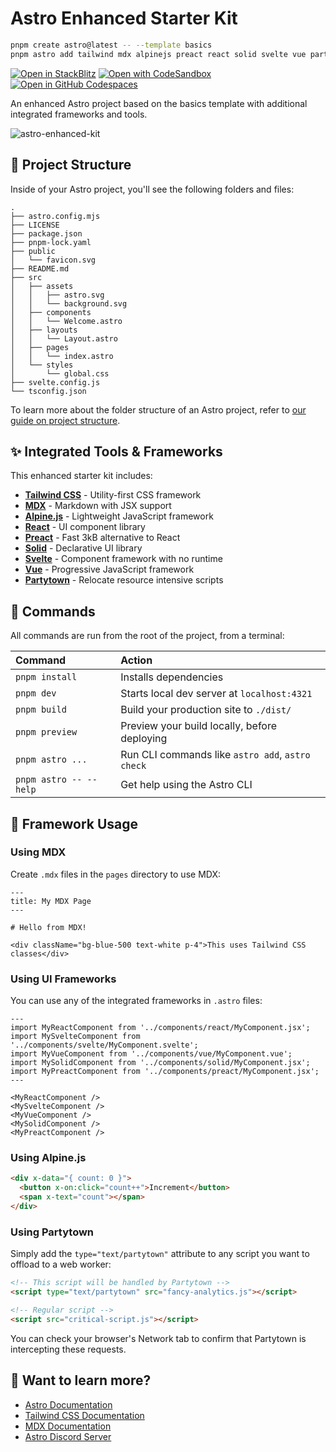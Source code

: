 # Astro Enhanced Starter Kit

```sh
pnpm create astro@latest -- --template basics
pnpm astro add tailwind mdx alpinejs preact react solid svelte vue partytown
```

[![Open in StackBlitz](https://developer.stackblitz.com/img/open_in_stackblitz.svg)](https://stackblitz.com/github/withastro/astro/tree/latest/examples/basics)
[![Open with CodeSandbox](https://assets.codesandbox.io/github/button-edit-lime.svg)](https://codesandbox.io/p/sandbox/github/withastro/astro/tree/latest/examples/basics)
[![Open in GitHub Codespaces](https://github.com/codespaces/badge.svg)](https://codespaces.new/withastro/astro?devcontainer_path=.devcontainer/basics/devcontainer.json)

An enhanced Astro project based on the basics template with additional integrated frameworks and tools.

![astro-enhanced-kit](https://github.com/withastro/astro/assets/2244813/a0a5533c-a856-4198-8470-2d67b1d7c554)

## 🚀 Project Structure

Inside of your Astro project, you'll see the following folders and files:

```text
.
├── astro.config.mjs
├── LICENSE
├── package.json
├── pnpm-lock.yaml
├── public
│   └── favicon.svg
├── README.md
├── src
│   ├── assets
│   │   ├── astro.svg
│   │   └── background.svg
│   ├── components
│   │   └── Welcome.astro
│   ├── layouts
│   │   └── Layout.astro
│   ├── pages
│   │   └── index.astro
│   └── styles
│       └── global.css
├── svelte.config.js
└── tsconfig.json
```

To learn more about the folder structure of an Astro project, refer to [our guide on project structure](https://docs.astro.build/en/basics/project-structure/).

## ✨ Integrated Tools & Frameworks

This enhanced starter kit includes:

- **[Tailwind CSS](https://tailwindcss.com/)** - Utility-first CSS framework
- **[MDX](https://mdxjs.com/)** - Markdown with JSX support
- **[Alpine.js](https://alpinejs.dev/)** - Lightweight JavaScript framework
- **[React](https://reactjs.org/)** - UI component library
- **[Preact](https://preactjs.com/)** - Fast 3kB alternative to React
- **[Solid](https://www.solidjs.com/)** - Declarative UI library
- **[Svelte](https://svelte.dev/)** - Component framework with no runtime
- **[Vue](https://vuejs.org/)** - Progressive JavaScript framework
- **[Partytown](https://partytown.builder.io/)** - Relocate resource intensive scripts

## 🧞 Commands

All commands are run from the root of the project, from a terminal:

| Command                | Action                                           |
| :--------------------- | :----------------------------------------------- |
| `pnpm install`         | Installs dependencies                            |
| `pnpm dev`             | Starts local dev server at `localhost:4321`      |
| `pnpm build`           | Build your production site to `./dist/`          |
| `pnpm preview`         | Preview your build locally, before deploying     |
| `pnpm astro ...`       | Run CLI commands like `astro add`, `astro check` |
| `pnpm astro -- --help` | Get help using the Astro CLI                     |

## 🧠 Framework Usage

### Using MDX

Create `.mdx` files in the `pages` directory to use MDX:

```mdx
---
title: My MDX Page
---

# Hello from MDX!

<div className="bg-blue-500 text-white p-4">This uses Tailwind CSS classes</div>
```

### Using UI Frameworks

You can use any of the integrated frameworks in `.astro` files:

```astro
---
import MyReactComponent from '../components/react/MyComponent.jsx';
import MySvelteComponent from '../components/svelte/MyComponent.svelte';
import MyVueComponent from '../components/vue/MyComponent.vue';
import MySolidComponent from '../components/solid/MyComponent.jsx';
import MyPreactComponent from '../components/preact/MyComponent.jsx';
---

<MyReactComponent />
<MySvelteComponent />
<MyVueComponent />
<MySolidComponent />
<MyPreactComponent />
```

### Using Alpine.js

```html
<div x-data="{ count: 0 }">
  <button x-on:click="count++">Increment</button>
  <span x-text="count"></span>
</div>
```

### Using Partytown

Simply add the `type="text/partytown"` attribute to any script you want to offload to a web worker:

```html
<!-- This script will be handled by Partytown -->
<script type="text/partytown" src="fancy-analytics.js"></script>

<!-- Regular script -->
<script src="critical-script.js"></script>
```

You can check your browser's Network tab to confirm that Partytown is intercepting these requests.

## 👀 Want to learn more?

- [Astro Documentation](https://docs.astro.build)
- [Tailwind CSS Documentation](https://tailwindcss.com/docs)
- [MDX Documentation](https://mdxjs.com/docs/)
- [Astro Discord Server](https://astro.build/chat)
